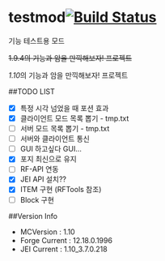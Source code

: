 # testmod[![Build Status](https://travis-ci.org/alvin137/testmod.svg?branch=master)](https://travis-ci.org/alvin137/testmod)
기능 테스트용 모드

~~1.9.4의 기능과 암을 만끽해보자! 프로젝트~~

*1.10*의 기능과 암을 만끽해보자! 프로젝트



##TODO LIST
- [x] 특정 시각 넘었을 때 포션 효과
- [x] 클라이언트 모드 목록 뽑기 - tmp.txt
- [ ] 서버 모드 목록 뽑기 - tmp.txt
- [ ] 서버와 클라이언트 통신
- [ ] GUI 하고싶다 GUI...
- [x] 포지 최신으로 유지 
- [ ] RF-API 연동
- [x] JEI API 설치??
- [x] ITEM 구현 (RFTools 참조)
- [ ] Block 구현

##Version Info
 - MCVersion : 1.10
 - Forge Current : 12.18.0.1996
 - JEI Current : 1.10_3.7.0.218
